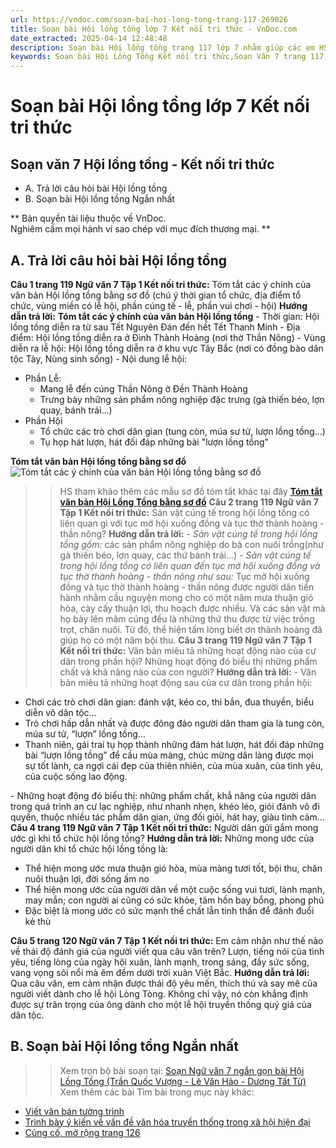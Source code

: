 ```yaml
---
url: https://vndoc.com/soan-bai-hoi-long-tong-trang-117-269026
title: Soạn bài Hội lồng tồng lớp 7 Kết nối tri thức - VnDoc.com
date_extracted: 2025-04-14 12:48:48
description: Soạn bài Hội lồng tồng trang 117 lớp 7 nhằm giúp các em HS đạt kết quả tốt trong quá trình làm bài tập và học tập môn Ngữ văn lớp 7 sách Kết nối tri thức.
keywords: Soạn bài Hội Lồng Tồng Kết nối tri thức,Soạn Văn 7 trang 117 Kết nối tri thức Tập 1,Soạn bài Hội Lồng Tồng,Soạn bài Hội Lồng Tồng trang 117,Hội Lồng Tồng trang 117,Soạn Hội Lồng Tồng,Soạn văn 7 Hội Lồng Tồng,Soạn Ngữ văn 7 Hội Lồng Tồng,Soạn bài Hội Lồng Tồng lớp 7,Soạn Hội Lồng Tồng lớp 7,Soạn văn Hội Lồng Tồng,soạn văn 7,ngữ văn 7,văn 7,soan van 7,soạn văn lớp 7,ngữ văn lớp 7,ngữ văn 7 tập 1,soạn ngữ văn 7
---
```


# Soạn bài Hội lồng tồng lớp 7 Kết nối tri thức
## **Soạn văn 7 Hội lồng tồng - Kết nối tri thức**
  * A. Trả lời câu hỏi bài Hội lồng tồng
  * B. Soạn bài Hội lồng tồng Ngắn nhất

** Bản quyền tài liệu thuộc về VnDoc.   
Nghiêm cấm mọi hành vi sao chép với mục đích thương mại. **
## **A. Trả lời câu hỏi bài Hội lồng tồng**
**Câu 1 trang 119 Ngữ văn 7 Tập 1 Kết nối tri thức:** Tóm tắt các ý chính của văn bản Hội lồng tồng bằng sơ đồ \(chú ý thời gian tổ chức, địa điểm tổ chức, vùng miền có lễ hội, phần cúng tế - lễ, phần vui chơi - hội\)
**Hướng dẫn trả lời:**
**Tóm tắt các ý chính của văn bản Hội lồng tồng**
\- Thời gian: Hội lồng tồng diễn ra từ sau Tết Nguyên Đán đến hết Tết Thanh Minh
\- Địa điểm: Hội lồng tồng diễn ra ở Đình Thành Hoàng \(nơi thờ Thần Nông\)
\- Vùng diễn ra lễ hội: Hội lồng tồng diễn ra ở khu vực Tây Bắc \(nơi có đồng bào dân tộc Tày, Nùng sinh sống\)
\- Nội dung lễ hội:
  * Phần Lễ:
    * Mang lễ đến cúng Thần Nông ở Đền Thành Hoàng
    * Trưng bày những sản phẩm nông nghiệp đặc trưng \(gà thiến béo, lợn quay, bánh trái...\)
  * Phần Hội
    * Tổ chức các trò chơi dân gian \(tung còn, múa sư tử, lượn lồng tồng...\)
    * Tụ họp hát lượn, hát đối đáp những bài "lượn lồng tồng"

**Tóm tắt văn bản Hội lồng tồng bằng sơ đồ**
![Tóm tắt các ý chính của văn bản Hội lồng tồng bằng sơ đồ](https://i.vdoc.vn/data/image/2022/11/30/tom-tat-cac-y-chinh-cua-van-ban-hoi-long-tong-bang-so-do-3.jpg)
>> HS tham khảo thêm các mẫu sơ đồ tóm tắt khác tại đây **[Tóm tắt văn bản Hội Lồng Tồng bằng sơ đồ](<https://vndoc.com/tom-tat-cac-y-chinh-cua-van-ban-hoi-long-tong-bang-so-do-282182>)**
**Câu 2 trang 119 Ngữ văn 7 Tập 1 Kết nối tri thức:** Sản vật cúng tế trong hội lồng tồng có liên quan gì với tục mở hội xuống đồng và tục thờ thành hoàng - thần nông?
**Hướng dẫn trả lời:**
_\- Sản vật cúng tế trong hội lồng tồng gồm:_ các sản phẩm nông nghiệp do bà con nuôi trồng\(như gà thiến béo, lợn quay, các thứ bánh trái...\)
_\- Sản vật cúng tế trong hội lồng tồng có liên quan đến tục mở hội xuống đồng và tục thờ thành hoàng - thần nông như sau:_ Tục mở hội xuống đồng và tục thờ thành hoàng - thần nông được người dân tiến hành nhằm cầu nguyện mong cho có một năm mưa thuận gió hòa, cày cấy thuận lợi, thu hoạch được nhiều. Và các sản vật mà họ bày lên mâm cúng đều là những thứ thu được từ việc trồng trọt, chăn nuôi. Từ đó, thể hiện tấm lòng biết ơn thành hoàng đã giúp họ có một năm bội thu.
**Câu 3 trang 119 Ngữ văn 7 Tập 1 Kết nối tri thức:** Văn bản miêu tả những hoạt động nào của cư dân trong phần hội? Những hoạt động đó biểu thị những phẩm chất và khả năng nào của con người?
**Hướng dẫn trả lời:**
\- Văn bản miêu tả những hoạt động sau của cư dân trong phần hội:
  * Chơi các trò chơi dân gian: đánh vật, kéo co, thi bắn, đua thuyền, biểu diễn võ dân tộc…
  * Trò chơi hấp dẫn nhất và được đông đảo người dân tham gia là tung còn, múa sư tử, “lượn” lồng tồng…
  * Thanh niên, gái trai tụ họp thành những đám hát lượn, hát đối đáp những bài “lượn lồng tồng” để cầu mùa màng, chúc mừng dân làng được mọi sự tốt lành, ca ngợi cái đẹp của thiên nhiên, của mùa xuân, của tình yêu, của cuộc sống lao động.

\- Những hoạt động đó biểu thị: những phẩm chất, khẳ năng của người dân trong quá trình an cư lạc nghiệp, như nhanh nhẹn, khéo léo, giỏi đánh võ đi quyền, thuộc nhiều tác phẩm dân gian, ứng đối giỏi, hát hay, giàu tình cảm...
**Câu 4 trang 119 Ngữ văn 7 Tập 1 Kết nối tri thức:** Người dân gửi gắm mong ước gì khi tổ chức hội lồng tồng?
**Hướng dẫn trả lời:**
Những mong ước của người dân khi tổ chức hội lồng tồng là:
  * Thể hiện mong ước mưa thuận gió hòa, mùa màng tươi tốt, bội thu, chăn nuôi thuận lợi, đời sống ấm no
  * Thể hiện mong ước của người dân về một cuộc sống vui tươi, lành mạnh, may mắn; con người ai cũng có sức khỏe, tâm hồn bay bổng, phong phú
  * Đặc biệt là mong ước có sức mạnh thể chất lẫn tinh thần để đánh đuổi kẻ thù

**Câu 5 trang 120 Ngữ văn 7 Tập 1 Kết nối tri thức:** Em cảm nhận như thế nào về thái độ đánh giá của người viết qua câu văn trên?
Lượn, tiếng nói của tình yêu, tiếng lòng của ngày hội xuân, lành mạnh, trong sáng, đầy sức sống, vang vọng sôi nổi mà êm đềm dưới trời xuân Việt Bắc.
**Hướng dẫn trả lời:**
Qua câu văn, em cảm nhận được thái độ yêu mến, thích thú và say mê của người viết dành cho lễ hội Lòng Tòng. Không chỉ vậy, nó còn khẳng định được sự trân trọng của ông dành cho một lễ hội truyền thống quý giá của dân tộc.
## **B. Soạn bài Hội lồng tồng Ngắn nhất**
>> Xem trọn bộ bài soạn tại: [Soạn Ngữ văn 7 ngắn gọn bài Hội Lồng Tồng \(Trần Quốc Vượng - Lê Văn Hảo - Dương Tất Từ\)](<https://vndoc.com/soan-bai-hoi-long-tong-ngan-gon-269040>)
Xem thêm các bài Tìm bài trong mục này khác:
  * [Viết văn bản tường trình](</soan-bai-viet-van-ban-tuong-trinh-trang-120-269050>)
  * [Trình bày ý kiến về vấn đề văn hóa truyền thống trong xã hội hiện đại](</soan-bai-trinh-bay-y-kien-ve-van-de-van-hoa-truyen-thong-trong-xa-hoi-hien-dai-269076>)
  * [Củng cố, mở rộng trang 126](<https://vndoc.com/soan-bai-cung-co-mo-rong-trang-126-269093>)

